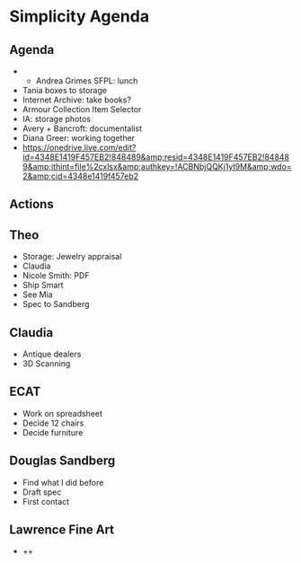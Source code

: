 # Simplicity Agenda

## Agenda

* * Andrea Grimes SFPL: lunch
* Tania boxes to storage
* Internet Archive: take books?
* Armour Collection Item Selector
* IA: storage photos
* Avery + Bancroft: documentalist
* Diana Greer: working together
* https://onedrive.live.com/edit?id=4348E1419F457EB2!848489&amp;resid=4348E1419F457EB2!848489&amp;ithint=file%2cxlsx&amp;authkey=!ACBNbjQQKj1yI9M&amp;wdo=2&amp;cid=4348e1419f457eb2


## Actions

## Theo

* Storage: Jewelry appraisal
* Claudia
* Nicole Smith: PDF
* Ship Smart
* See Mia
* Spec to Sandberg

## Claudia

* Antique dealers
* 3D Scanning

## ECAT

* Work on spreadsheet
* Decide 12 chairs
* Decide furniture

## Douglas Sandberg

* Find what I did before
* Draft spec
* First contact

## Lawrence Fine Art

* ++
